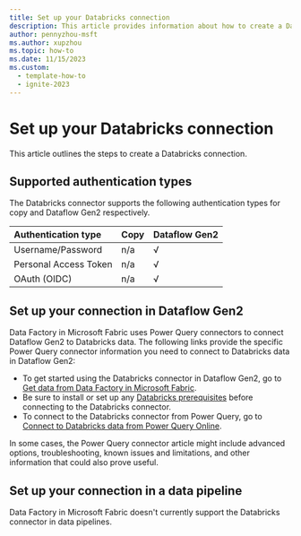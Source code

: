 ```yaml
---
title: Set up your Databricks connection
description: This article provides information about how to create a Databricks connection in Microsoft Fabric.
author: pennyzhou-msft
ms.author: xupzhou
ms.topic: how-to
ms.date: 11/15/2023
ms.custom:
  - template-how-to
  - ignite-2023
---
```


# Set up your Databricks connection

This article outlines the steps to create a Databricks connection.


## Supported authentication types

The Databricks connector supports the following authentication types for copy and Dataflow Gen2 respectively.  

|Authentication type |Copy |Dataflow Gen2 |
|:---|:---|:---|
|Username/Password| n/a | √ |
|Personal Access Token| n/a | √ |
|OAuth (OIDC)| n/a | √ |

## Set up your connection in Dataflow Gen2

Data Factory in Microsoft Fabric uses Power Query connectors to connect Dataflow Gen2 to Databricks data. The following links provide the specific Power Query connector information you need to connect to Databricks data in Dataflow Gen2:

- To get started using the Databricks connector in Dataflow Gen2, go to [Get data from Data Factory in Microsoft Fabric](/power-query/where-to-get-data#get-data-from-data-factory-in-microsoft-fabric-preview).
- Be sure to install or set up any [Databricks prerequisites](/power-query/connectors/databricks#prerequisites) before connecting to the Databricks connector.
- To connect to the Databricks connector from Power Query, go to [Connect to Databricks data from Power Query Online](/power-query/connectors/databricks#connect-to-databricks-data-from-power-query-online).

In some cases, the Power Query connector article might include advanced options, troubleshooting, known issues and limitations, and other information that could also prove useful.

## Set up your connection in a data pipeline

Data Factory in Microsoft Fabric doesn't currently support the Databricks connector in data pipelines.
